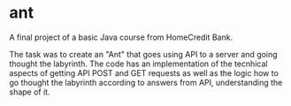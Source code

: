 # ant
 
A final project of a basic Java course from HomeCredit Bank.

The task was to create an "Ant" that goes using API to a server and going thought the labyrinth. The code has an implementation of the tecnhical aspects of getting API POST and GET requests as well as the logic how to go thought the labyrinth according to answers from API, understanding the shape of it.
